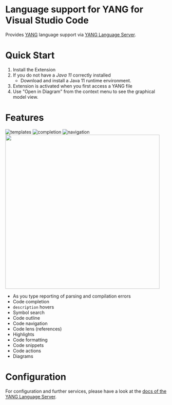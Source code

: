 Language support for YANG for Visual Studio Code
=====================

Provides [YANG](https://tools.ietf.org/html/rfc7950) language support via
[YANG Language Server](https://github.com/theia-ide/yang-lsp).

Quick Start
============
1. Install the Extension
2. If you do not have a _Java 11_ correctly installed
    * Download and install a Java 11 runtime environment.
3. Extension is activated when you first access a YANG file
4. Use "Open in Diagram" from the context menu to see the graphical model view.

Features
=========
![ templates ](https://raw.githubusercontent.com/theia-ide/yang-vscode/master/images/yang-templates.gif)
![ completion ](https://raw.githubusercontent.com/theia-ide/yang-vscode/master/images/yang-completion.gif)
![ navigation ](https://raw.githubusercontent.com/theia-ide/yang-vscode/master/images/yang-navigation.gif)
<img src="https://raw.githubusercontent.com/theia-ide/yang-vscode/master/images/yang-diagram.png" width="480"/>

* As you type reporting of parsing and compilation errors
* Code completion
* `description` hovers
* Symbol search
* Code outline
* Code navigation
* Code lens (references)
* Highlights
* Code formatting
* Code snippets
* Code actions
* Diagrams

Configuration
=============
For configuration and further services, please have a look at the [docs of the YANG Language Server](https://github.com/theia-ide/yang-lsp/tree/master/docs).

